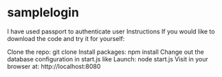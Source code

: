 # samplelogin
I have used passport to authenticate user
Instructions
If you would like to download the code and try it for yourself:

Clone the repo: git clone 
Install packages: npm install
Change out the database configuration in start.js like 
Launch: node start.js
Visit in your browser at: http://localhost:8080
